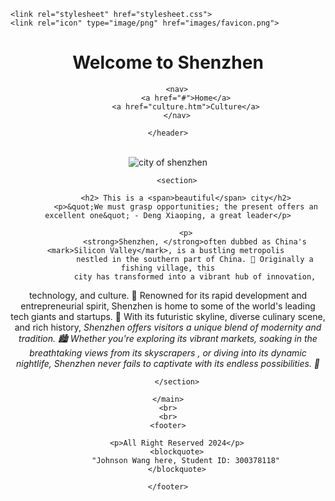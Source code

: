 <!DOCTYPE html>
<html lang="en">
<head>
    <meta charset="UTF-8">
    <meta name="viewport" content="width=device-width, initial-scale=1.0">
    <title>Johnson Wang Assignment 1</title>

    <link rel="stylesheet" href="stylesheet.css">
    <link rel="icon" type="image/png" href="images/favicon.png">
</head>
<body>
    <div id="wrapper">
    <header>
        <h1>Welcome to Shenzhen</h1>

        <nav>
            <a href="#">Home</a>
            <a href="culture.htm">Culture</a>
        </nav>

    </header>
<br>
    <main>
        <img class="imagecontainer" src="../images/shenzhencity.png" alt="city of shenzhen">

        <section>

            <h2> This is a <span>beautiful</span> city</h2>
            <p>&quot;We must grasp opportunities; the present offers an excellent one&quot; - Deng Xiaoping, a great leader</p>

            <p>
                <strong>Shenzhen, </strong>often dubbed as China's <mark>Silicon Valley</mark>, is a bustling metropolis 
                nestled in the southern part of China. 🌆 Originally a fishing village, this
                 city has transformed into a vibrant hub of innovation, 
technology, and culture. 🚀 Renowned for its rapid development and entrepreneurial spirit, Shenzhen is 
home to some of the world's leading tech giants and startups. 
🌟 With its futuristic skyline, diverse culinary scene, and rich history, 
<em>Shenzhen offers visitors a unique blend of modernity and tradition. 
🏙️ Whether you're exploring its vibrant markets, soaking in the breathtaking 
views from its skyscrapers  , or diving into its dynamic nightlife, Shenzhen never 
fails to captivate with its endless possibilities. 🌟</em>
            </p>

            
        </section>

    </main>
    <br>
    <br>
    <footer>

        <p>All Right Reserved 2024</p>
        <blockquote>
            "Johnson Wang here, Student ID: 300378118"
        </blockquote>
    
    </footer>
    
</div>
</body>
</html>
